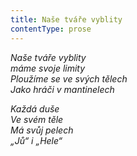 ```yaml
---
title: Naše tváře vyblity
contentType: prose
---
```


<section>

_Naše tváře vyblity  
máme svoje limity  
Ploužíme se ve svých tělech  
Jako hráči v mantinelech_

_Každá duše  
Ve svém těle  
Má svůj pelech  
„Jů“ i „Hele“_

</section>
